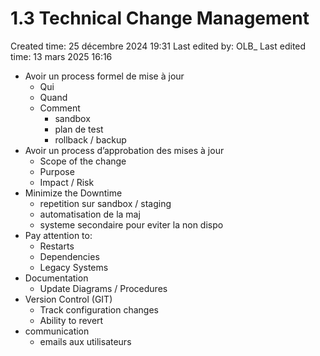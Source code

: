 # 1.3 Technical Change Management

Created time: 25 décembre 2024 19:31
Last edited by: OLB_
Last edited time: 13 mars 2025 16:16

- Avoir un process formel de mise à jour
    - Qui
    - Quand
    - Comment
        - sandbox
        - plan de test
        - rollback / backup
- Avoir un process d’approbation des mises à jour
    - Scope of the change
    - Purpose
    - Impact / Risk
- Minimize the Downtime
    - repetition sur sandbox / staging
    - automatisation de la maj
    - systeme secondaire pour eviter la non dispo
- Pay attention to:
    - Restarts
    - Dependencies
    - Legacy Systems
- Documentation
    - Update Diagrams / Procedures
- Version Control (GIT)
    - Track configuration changes
    - Ability to revert
- communication
    - emails aux utilisateurs
